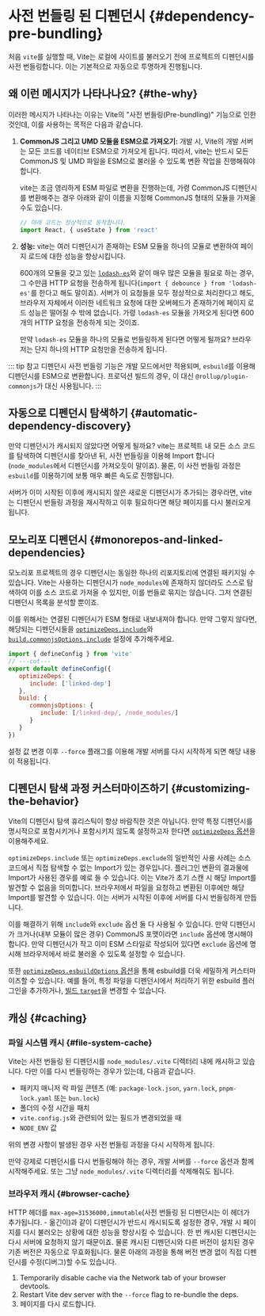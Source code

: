 # 사전 번들링 된 디펜던시 {#dependency-pre-bundling}

처음 `vite`를 실행할 때, Vite는 로컬에 사이트를 불러오기 전에 프로젝트의 디펜던시를 사전 번들링합니다. 이는 기본적으로 자동으로 투명하게 진행됩니다.

## 왜 이런 메시지가 나타나나요? {#the-why}

이러한 메시지가 나타나는 이유는 Vite의 "사전 번들링(Pre-bundling)" 기능으로 인한 것인데, 이를 사용하는 목적은 다음과 같습니다.

1. **CommonJS 그리고 UMD 모듈을 ESM으로 가져오기:** 개발 시, Vite의 개발 서버는 모든 코드를 네이티브 ESM으로 가져오게 됩니다. 따라서, vite는 반드시 모든 CommonJS 및 UMD 파일을 ESM으로 불러올 수 있도록 변환 작업을 진행해줘야 합니다.

   vite는 조금 영리하게 ESM 파일로 변환을 진행하는데, 가령 CommonJS 디펜던시를 변환해주는 경우 아래와 같이 이름을 지정해 CommonJS 형태의 모듈을 가져올 수도 있습니다.

   ```js
   // 아래 코드는 정상적으로 동작합니다.
   import React, { useState } from 'react'
   ```

2. **성능:** vite는 여러 디펜던시가 존재하는 ESM 모듈을 하나의 모듈로 변환하여 페이지 로드에 대한 성능을 향상시킵니다.

   600개의 모듈을 갖고 있는 [`lodash-es`](https://unpkg.com/browse/lodash-es/)와 같이 매우 많은 모듈을 필요로 하는 경우, 그 수만큼 HTTP 요청을 전송하게 됩니다(`import { debounce } from 'lodash-es'`를 한다고 해도 말이죠). 서버가 이 요청들을 모두 정상적으로 처리한다고 해도, 브라우저 자체에서 이러한 네트워크 요청에 대한 오버헤드가 존재하기에 페이지 로드 성능은 떨어질 수 밖에 없습니다. 가령 `lodash-es` 모듈을 가져오게 된다면 600개의 HTTP 요청을 전송하게 되는 것이죠.

   만약 `lodash-es` 모듈을 하나의 모듈로 번들링하게 된다면 어떻게 될까요? 브라우저는 단지 하나의 HTTP 요청만을 전송하게 됩니다.

::: tip 참고
디펜던시 사전 번들링 기능은 개발 모드에서만 적용되며, `esbuild`를 이용해 디펜던시를 ESM으로 변환합니다. 프로덕션 빌드의 경우, 이 대신 `@rollup/plugin-commonjs`가 대신 사용됩니다.
:::

## 자동으로 디펜던시 탐색하기 {#automatic-dependency-discovery}

만약 디펜던시가 캐시되지 않았다면 어떻게 될까요? vite는 프로젝트 내 모든 소스 코드를 탐색하여 디펜던시를 찾아낸 뒤, 사전 번들링을 이용해 Import 합니다(`node_modules`에서 디펜던시를 가져오듯이 말이죠). 물론, 이 사전 번들링 과정은 `esbuild`를 이용하기에 보통 매우 빠른 속도로 진행됩니다.

서버가 이미 시작된 이후에 캐시되지 않은 새로운 디펜던시가 추가되는 경우라면, vite는 디펜던시 번들링 과정을 재시작하고 이후 필요하다면 해당 페이지를 다시 불러오게 됩니다.

## 모노리포 디펜던시 {#monorepos-and-linked-dependencies}

모노리포 프로젝트의 경우 디펜던시는 동일한 하나의 리포지토리에 연결된 패키지일 수 있습니다. Vite는 사용하는 디펜던시가 `node_modules`에 존재하지 않더라도 스스로 탐색하여 이를 소스 코드로 가져올 수 있지만, 이를 번들로 묶지는 않습니다. 그저 연결된 디펜던시 목록을 분석할 뿐이죠.

이를 위해서는 연결된 디펜던시가 ESM 형태로 내보내져야 합니다. 만약 그렇지 않다면, 해당되는 디펜던시들을 [`optimizeDeps.include`](/config/dep-optimization-options.md#optimizedeps-include)와 [`build.commonjsOptions.include`](/config/build-options.md#build-commonjsoptions) 설정에 추가해주세요.

```js twoslash [vite.config.js]
import { defineConfig } from 'vite'
// ---cut---
export default defineConfig({
   optimizeDeps: {
      include: ['linked-dep']
   },
   build: {
      commonjsOptions: {
         include: [/linked-dep/, /node_modules/]
      }
   }
})
```

설정 값 변경 이후 `--force` 플래그를 이용해 개발 서버를 다시 시작하게 되면 해당 내용이 적용됩니다.

## 디펜던시 탐색 과정 커스터마이즈하기 {#customizing-the-behavior}

Vite의 디펜던시 탐색 휴리스틱이 항상 바람직한 것은 아닙니다. 만약 특정 디펜던시를 명시적으로 포함시키거나 포함시키지 않도록 설정하고자 한다면 [`optimizeDeps` 옵션](/config/dep-optimization-options.md)을 이용해주세요.

`optimizeDeps.include` 또는 `optimizeDeps.exclude`의 일반적인 사용 사례는 소스 코드에서 직접 탐색할 수 없는 Import가 있는 경우입니다. 플러그인 변환의 결과물에 Import가 사용된 경우를 예로 들 수 있습니다. 이는 Vite가 초기 스캔 시 해당 Import를 발견할 수 없음을 의미합니다. 브라우저에서 파일을 요청하고 변환된 이후에만 해당 Import를 발견할 수 있습니다. 이는 서버가 시작된 이후에 서버를 다시 번들링하게 만듭니다.

이를 해결하기 위해 `include`와 `exclude` 옵션 둘 다 사용될 수 있습니다. 만약 디펜던시가 크거나(내부 모듈이 많은 경우) CommonJS 포맷이라면 `include` 옵션에 명시해야 합니다. 만약 디펜던시가 작고 이미 ESM 스타일로 작성되어 있다면 `exclude` 옵션에 명시해 브라우저에서 바로 불러올 수 있도록 설정할 수 있습니다.

또한 [`optimizeDeps.esbuildOptions` 옵션](/config/dep-optimization-options.md#optimizedeps-esbuildoptions)을 통해 esbuild를 더욱 세밀하게 커스터마이즈할 수 있습니다. 예를 들어, 특정 파일을 디펜던시에서 처리하기 위한 esbuild 플러그인을 추가하거나, [빌드 `target`](https://esbuild.github.io/api/#target)을 변경할 수 있습니다.

## 캐싱 {#caching}

### 파일 시스템 캐시 {#file-system-cache}

Vite는 사전 번들링 된 디펜던시를 `node_modules/.vite` 디렉터리 내에 캐시하고 있습니다. 다만 이를 다시 번들링하는 경우가 있는데, 다음과 같습니다.

- 패키지 매니저 락 파일 콘텐츠 (예: `package-lock.json`, `yarn.lock`, `pnpm-lock.yaml` 또는 `bun.lock`)
- 폴더의 수정 시간을 패치
- `vite.config.js`와 관련되어 있는 필드가 변경되었을 때
- `NODE_ENV` 값

위의 변경 사항이 발생된 경우 사전 번들링 과정을 다시 시작하게 됩니다.

만약 강제로 디펜던시를 다시 번들링해야 하는 경우, 개발 서버를 `--force` 옵션과 함께 시작해주세요. 또는 그냥 `node_modules/.vite` 디렉터리를 삭제해줘도 됩니다.

### 브라우저 캐시 {#browser-cache}

HTTP 헤더를 `max-age=31536000,immutable`(사전 번들링 된 디펜던시는 이 헤더가 추가됩니다. - 옮긴이)과 같이 디펜던시가 반드시 캐시되도록 설정한 경우, 개발 시 페이지를 다시 불러오는 상황에 대한 성능을 향상시킬 수 있습니다. 한 번 캐시된 디펜던시는 다시 서버에 요청하지 않기 때문이죠. 물론 캐시된 디펜던시와 다른 버전이 설치된 경우 기존 버전은 자동으로 무효화됩니다. 물론 아래의 과정을 통해 버전 변경 없이 직접 디펜던시를 수정(디버그)할 수도 있습니다.

1. Temporarily disable cache via the Network tab of your browser devtools.
2. Restart Vite dev server with the `--force` flag to re-bundle the deps.
3. 페이지를 다시 로드합니다.